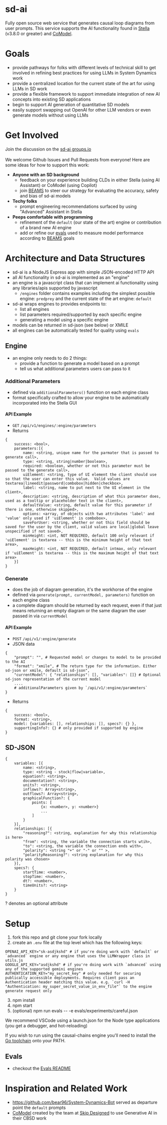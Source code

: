 # sd-ai
Fully open source web service that generates causal loop diagrams from user prompts. This service supports the AI functionality found in [Stella](https://www.iseesystems.com/store/products/stella-architect.aspx) (v3.8.0 or greater) and [CoModel](https://comodel.io).

# Goals
- provide pathways for folks with different levels of technical skill to get involved in refining best practices for using LLMs in System Dynamics work
- provide a centralized location for the current state of the art for using LLMs in SD work
- provide a flexible framework to support immediate integration of new AI concepts into existing SD applications
- begin to support AI generation of quantitative SD models
- easily support swapping out OpenAI for other LLM vendors or even generate models without using LLMs

# Get Involved
Join the discussion on the [sd-ai groups.io](https://groups.io/g/sd-ai/)<br/><br/> 
We welcome Github Issues and Pull Requests from everyone! Here are some ideas for how to support this work:
- **Anyone with an SD background**
    - feedback on your experience building CLDs in either Stella (using AI Assistant) or CoModel (using Copilot)
    - join [BEAMS](https://www.buffalo.edu/ai-data-science/research/projects.host.html/content/shared/www/ai-data-science/research-projects/BEAMS-Initiative.detail.html) to steer our strategy for evaluating the accuracy, safety and bias of sd-ai models
- **Techy folks**
   - prompt engineering recommendations surfaced by using "Advanced" Assistant in Stella
- **Peeps comfortable with programming**
    - refinement of the `default` (our state of the art) engine or contribution of a brand new AI engine
    - add or refine our [evals](#using-evals) used to measure model performance according to [BEAMS](https://www.buffalo.edu/ai-data-science/research/projects.host.html/content/shared/www/ai-data-science/research-projects/BEAMS-Initiative.detail.html) goals

# Architecture and Data Structures 
- sd-ai is a NodeJS Express app with simple JSON-encoded HTTP API
- all AI functionality in sd-ai is implemented as an "engine"
- an engine is a javascript class that can implement ai functionality using any libraries/apis supported by javascript
    - `/engines` folder contains examples including the simplest possible engine: `predprey` and the current state of the art engine: `default`
- sd-ai wraps engines to provides endpoints to:
    - list all engines
    - list parameters required/supported by each specific engine
    - generating a model using a specific engine
- models can be returned in sd-json (see below) or XMILE
- all engines can be automatically tested for quality using `evals`

## Engine
- an engine only needs to do 2 things:
    - provide a function to generate a model based on a prompt
    - tell us what additional parameters users can pass to it

### Additional Parameters
- defined via `additionalParameters()` function on each engine class
- format specifically crafted to allow your engine to be automatically incorporated into the Stella GUI

#### API Example
- `GET` `/api/v1/engines/:engine/parameters`
- Returns 
```
{ 
    success: <bool>, 
    parameters:[{
        name: <string, unique name for the parmater that is passed to generate call>,
        type: <string, string|number|boolean>,
        required: <boolean, whether or not this parameter must be passed to the generate call>,
        uiElement: <string, type of UI element the client should use so that the user can enter this value.  Valid values are textarea|lineedit|password|combobox|hidden|checkbox>,
        label: <string, name to put next to the UI element in the client>,
        description: <string, description of what this parameter does, used as a tooltip or placeholder text in the client>,
        defaultValue: <string, default value for this parameter if there is one, otherwise skipped>,
        options: <array, of objects with two attributes 'label' and 'value' only used if 'uiElement' is combobox>,
        saveForUser: <string, whether or not this field should be saved for the user by the client, valid values are local|global leave unspecified if not saved>,
        minHeight: <int, NOT REQUIRED, default 100 only relevant if 'uiElement' is textarea -- this is the minimum height of that text area>,
        maxHeight: <int, NOT REQUIRED, default intmax, only relevant if 'uiElement' is textarea -- this is the maximum height of that text area>
    }] 
}
```

### Generate
- does the job of diagram generation, it's the workhorse of the engine
- defined via `generate(prompt, currentModel, parameters)` function on each engine class
- a complete diagram should be returned by each request, even if that just means returning an empty diagram or the same diagram the user passed in via `currentModel`
  
#### API Example
- `POST` `/api/v1/:engine/generate`
- JSON data
```
{
    "prompt": "", # Requested model or changes to model to be provided to the AI
    "format": "xmile", # The return type for the information. Either sd-json or xmile, default is sd-json",
    "currentModel": { "relationships": [], "variables": []} # Optional sd-json representation of the current model
    ....
    # additionalParameters given by `/api/v1/:engine/parameters`
}
```
- Returns
```
{
    success: <bool>,
    format: <string>,
    model: {variables: [], relationships: [], specs?: {} },
    supportingInfo?: {} # only provided if supported by engine
}
```

## SD-JSON
```
{
    variables: [{
        name: <string>,
        type: <string - stock|flow|variable>,
        equation?: <string>,
        documentation?: <string>,
        units?: <string>,
        inflows?: Array<string>,
        outflows?: Array<string>,
        graphicalFunction?: {
            points: [
                {x: <number>, y: <number>}
                ...
            ]
        }
    }], 
    relationships: [{
        "reasoning?": <string, explanation for why this relationship is here> 
        "from": <string, the variable the connection starts wtih>,
        "to": <string, the variable the connection ends with>,  
        "polarity": <string "+" or "-" or "" >, 
        "polarityReasoning?": <string explanation for why this polarity was chosen> 
    }],
    specs?: {
        startTime: <number>,
        stopTime: <number>,
        dt?: <number>,
        timeUnits?: <string>
    }
}
```  
? denotes an optional attribute

# Setup
1. fork this repo and git clone your fork locally 
2. create an `.env` file at the top level which has the following keys:
```
OPENAI_API_KEY="sk-asdjkshd" # if you're doing work with `default` or `advanced` engine or any engine that uses the LLMWrapper class in utils.js 
GOOGLE_API_KEY="asdjkshd" # if you're doing work with `advanced` using any of the supported gemini engines 
AUTHENTICATION_KEY="my_secret_key" # only needed for securing publically accessible deployments. Requires client pass an Authentication header matching this value. e.g. `curl -H "Authentication: my_super_secret_value_in_env_file"` to the engine generate request only
```
3. npm install 
4. npm start
5. (optional) npm run evals -- -e evals/experiments/careful.json 

We recommend VSCode using a launch.json for the Node type applications (you get a debugger, and hot-reloading)

If you wish to run using the causal-chains engine you'll need to install the [Go toolchain](https://go.dev/doc/install) onto your PATH.

## Evals
- checkout the [Evals README](evals/README.md)

  
# Inspiration and Related Work
- https://github.com/bear96/System-Dynamics-Bot served as departure point the `default` prompts
- [CoModel](https://comodel.io) created by the team at [Skip Designed](https://skipdesigned.com/) to use Generative AI in their CBSD work
